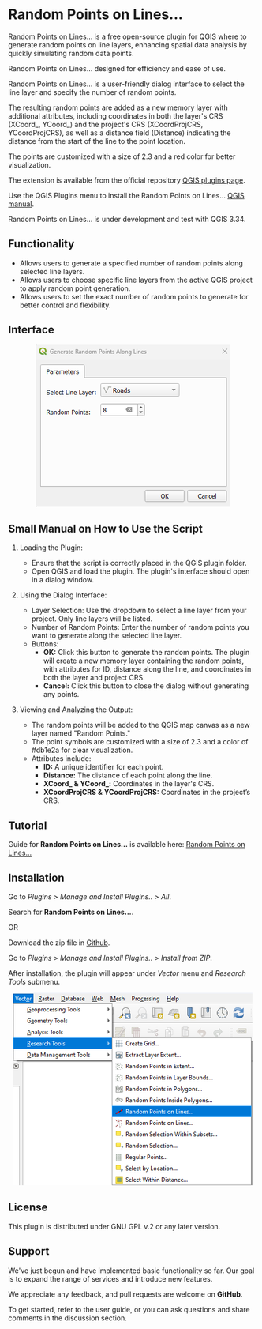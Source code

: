 # Random Points on Lines...

Random Points on Lines... is a free open-source plugin for QGIS where to generate random points on line layers, enhancing spatial data analysis by quickly simulating random data points.

Random Points on Lines... designed for efficiency and ease of use.

Random Points on Lines... is a user-friendly dialog interface to select the line layer and specify the number of random points.

The resulting random points are added as a new memory layer with additional attributes, including coordinates in both the layer's CRS (XCoord_, YCoord_) and the project's CRS (XCoordProjCRS, YCoordProjCRS), as well as a distance field (Distance) indicating the distance from the start of the line to the point location. 

The points are customized with a size of 2.3 and a red color for better visualization.

The extension is available from the official repository [QGIS plugins page](https://plugins.qgis.org/plugins/random_points/). 

Use the QGIS Plugins menu to install the Random Points on Lines... [QGIS manual](https://docs.qgis.org/3.34/en/docs/user_manual/plugins/plugins.html).

Random Points on Lines... is under development and test with QGIS 3.34.


## Functionality

- Allows users to generate a specified number of random points along selected line layers.
- Allows users to choose specific line layers from the active QGIS project to apply random point generation.
- Allows users to set the exact number of random points to generate for better control and flexibility.


## Interface

<p align="center">
  <img src="images/RandomPointsonLines.png" alt="Alt text">
</p>


## Small Manual on How to Use the Script

1.	Loading the Plugin:

    - Ensure that the script is correctly placed in the QGIS plugin folder.
    - Open QGIS and load the plugin. The plugin's interface should open in a dialog window.

2.	Using the Dialog Interface:

    - Layer Selection: Use the dropdown to select a line layer from your project. Only line layers will be listed.
    - Number of Random Points: Enter the number of random points you want to generate along the selected line layer.
    - Buttons:
      - **OK:** Click this button to generate the random points. The plugin will create a new memory layer containing the random points, with attributes for ID, distance along the line, and coordinates in both the layer and project CRS.
      - **Cancel:** Click this button to close the dialog without generating any points.

3.	Viewing and Analyzing the Output:

    - The random points will be added to the QGIS map canvas as a new layer named "Random Points."
    - The point symbols are customized with a size of 2.3 and a color of #db1e2a for clear visualization.
    - Attributes include:
      - **ID:** A unique identifier for each point.
      - **Distance:** The distance of each point along the line.
      - **XCoord_ & YCoord_:** Coordinates in the layer's CRS.
      - **XCoordProjCRS & YCoordProjCRS:** Coordinates in the project’s CRS.


## Tutorial 

Guide for **Random Points on Lines...** is available here: [Random Points on Lines...](https://gis.com.my/training/qgis-plugin/random-points-on-lines/)


## Installation

Go to *Plugins > Manage and Install Plugins.. > All*.

Search for **Random Points on Lines...**.

OR

Download the zip file in [Github](https://github.com/gisinnovationmy/RandomPointsonLines).

Go to *Plugins > Manage and Install Plugins.. > Install from ZIP*.


After installation, the plugin will appear under *Vector* menu and *Research Tools* submenu.

<p align="center">
  <img src="images/RandomPointsonLinesPath.png" alt="Alt text">
</p>


## License

This plugin is distributed under GNU GPL v.2 or any later version.


## Support

We've just begun and have implemented basic functionality so far. Our goal is to expand the range of services and introduce new features.

We appreciate any feedback, and pull requests are welcome on **GitHub**.

To get started, refer to the user guide, or you can ask questions and share comments in the discussion section.